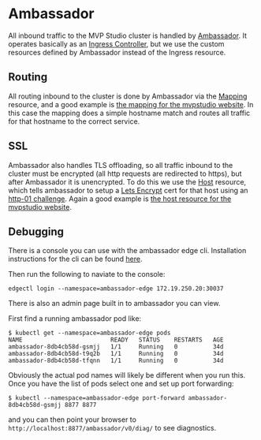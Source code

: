 # Ambassador

All inbound traffic to the MVP Studio cluster is handled by [Ambassador](https://www.getambassador.io/). It operates basically as an [Ingress Controller](https://kubernetes.io/docs/concepts/services-networking/ingress-controllers/), but we use the custom resources defined by Ambassador instead of the Ingress resource.

## Routing

All routing inbound to the cluster is done by Ambassador via the [Mapping](https://www.getambassador.io/docs/latest/topics/using/intro-mappings/) resource, and a good example is [the mapping for the mvpstudio website](../running/ambassador-edge/routing/mvpstudio-org/prod.yml). In this case the mapping does a simple hostname match and routes all traffic for that hostname to the correct service.

## SSL

Ambassador also handles TLS offloading, so all traffic inbound to the cluster must be encrypted (all http requests are redirected to https), but after Ambassador it is unencrypted. To do this we use the [Host](https://www.getambassador.io/docs/latest/topics/running/host-crd/) resource, which tells ambassador to setup a [Lets Encrypt](https://letsencrypt.org/) cert for that host using an [http-01 challenge](https://letsencrypt.org/docs/challenge-types/#http-01-challenge). Again a good example is [the host resource for the mvpstudio website]((../running/ambassador-edge/routing/mvpstudio-org/prod.yml)).


## Debugging

There is a console you can use with the ambassador edge cli.
Installation instructions for the cli can be found [here](https://www.getambassador.io/docs/latest/topics/using/edgectl/edge-control/#installing-edge-control).


Then run the following to naviate to the console:
```
edgectl login --namespace=ambassador-edge 172.19.250.20:30037 
```

There is also an admin page built in to ambassador you can view.

First find a running ambassador pod like:
```
$ kubectl get --namespace=ambassador-edge pods
NAME                         READY   STATUS    RESTARTS   AGE
ambassador-8db4cb58d-gsmjj   1/1     Running   0          34d
ambassador-8db4cb58d-t9q2b   1/1     Running   0          34d
ambassador-8db4cb58d-tfqnn   1/1     Running   0          34d
```

Obviously the actual pod names will likely be different when you run this. Once you have the list of pods select one and
set up port forwarding:

```
$ kubectl --namespace=ambassador-edge port-forward ambassador-8db4cb58d-gsmjj 8877 8877
```

and you can then point your browser to `http://localhost:8877/ambassador/v0/diag/` to see diagnostics.
